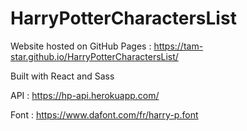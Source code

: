 # HarryPotterCharactersList

Website hosted on GitHub Pages : https://tam-star.github.io/HarryPotterCharactersList/
 

Built with React and Sass

API : https://hp-api.herokuapp.com/

Font : https://www.dafont.com/fr/harry-p.font
